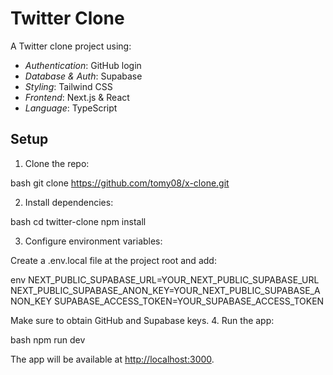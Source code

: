 # Twitter Clone

A Twitter clone project using:

- _Authentication_: GitHub login
- _Database & Auth_: Supabase
- _Styling_: Tailwind CSS
- _Frontend_: Next.js & React
- _Language_: TypeScript

## Setup

1. Clone the repo:

bash
git clone https://github.com/tomy08/x-clone.git

2. Install dependencies:

bash
cd twitter-clone
npm install

3. Configure environment variables:

Create a .env.local file at the project root and add:

env
NEXT_PUBLIC_SUPABASE_URL=YOUR_NEXT_PUBLIC_SUPABASE_URL
NEXT_PUBLIC_SUPABASE_ANON_KEY=YOUR_NEXT_PUBLIC_SUPABASE_ANON_KEY
SUPABASE_ACCESS_TOKEN=YOUR_SUPABASE_ACCESS_TOKEN

Make sure to obtain GitHub and Supabase keys. 4. Run the app:

bash
npm run dev

The app will be available at [http://localhost:3000](http://localhost:3000).
